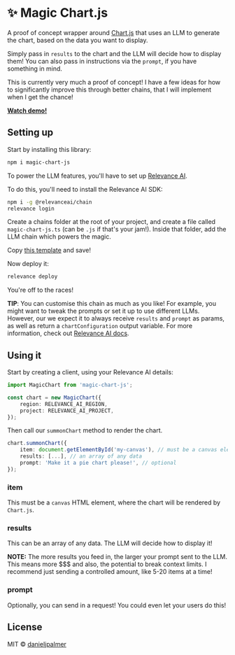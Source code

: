 # ✨ Magic Chart.js
A proof of concept wrapper around [Chart.js](https://github.com/chartjs/Chart.js) that uses an LLM to generate the chart, based on the data you want to display.

Simply pass in `results` to the chart and the LLM will decide how to display them! You can also pass in instructions via the `prompt`, if you have something in mind.

This is currently very much a proof of concept! I have a few ideas for how to significantly improve this through better chains, that I will implement when I get the chance!

[**Watch demo!**](https://www.loom.com/share/e70f8a29eb8f492f88b3d9ae0ea2c661)

## Setting up

Start by installing this library:

```bash
npm i magic-chart-js
```

To power the LLM features, you'll have to set up [Relevance AI](https://documentation.relevanceai.com/introduction).

To do this, you'll need to install the Relevance AI SDK:

```bash
npm i -g @relevanceai/chain
relevance login
```

Create a chains folder at the root of your project, and create a file called `magic-chart-js.ts` (can be `.js` if that's your jam!). Inside that folder, add the LLM chain which powers the magic.

Copy [this template](https://github.com/danieljpalmer/magic-chart-js/blob/main/src/chains/template.ts) and save!

Now deploy it:

```bash
relevance deploy
```

You're off to the races!

**TIP**: You can customise this chain as much as you like! For example, you might want to tweak the prompts or set it up to use different LLMs. However, our we expect it to always receive `results` and `prompt` as params, as well as return a `chartConfiguration` output variable. For more information, check out [Relevance AI docs](https://documentation.relevanceai.com).

## Using it

Start by creating a client, using your Relevance AI details:

```ts
import MagicChart from 'magic-chart-js';

const chart = new MagicChart({
    region: RELEVANCE_AI_REGION,
    project: RELEVANCE_AI_PROJECT,
});
```

Then call our `summonChart` method to render the chart.

```ts
chart.summonChart({
    item: document.getElementById('my-canvas'), // must be a canvas element
    results: [...], // an array of any data 
    prompt: 'Make it a pie chart please!', // optional
});
```

### item
This must be a `canvas` HTML element, where the chart will be rendered by `Chart.js`.

### results
This can be an array of any data. The LLM will decide how to display it!

**NOTE:** The more results you feed in, the larger your prompt sent to the LLM. This means more $$$ and also, the potential to break context limits. I recommend just sending a controlled amount, like 5-20 items at a time!


### prompt
Optionally, you can send in a request! You could even let your users do this!

## License

MIT &copy; [danieljpalmer](https://github.com/sponsors/danieljpalmer)
